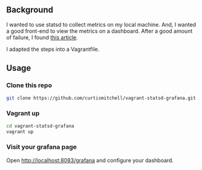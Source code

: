 ## Background
I wanted to use statsd to collect metrics on my local machine. And, I wanted a good front-end to view the metrics on a dashboard. After a good amount of failure, I found [this article](http://www.symantec.com/connect/blogs/metrics-cocktail-statsdinfluxdbgrafana).

I adapted the steps into a Vagrantfile.

## Usage

### Clone this repo

```bash
git clone https://github.com/curtismitchell/vagrant-statsd-grafana.git
```

### Vagrant up
```bash
cd vagrant-statsd-grafana
vagrant up
```

### Visit your grafana page
Open [http://localhost:8083/grafana](http://localhost:8083/grafana) and configure your dashboard.
